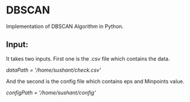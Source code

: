 DBSCAN
======

Implementation of DBSCAN Algorithm in Python.

<h2>Input:</h2>

It takes two inputs. First one is the .csv file which contains the data.

<i>dataPath = '/home/sushant/check.csv'</i>

And the second is the config file which contains eps and Minpoints value.

<i>configPath = '/home/sushant/config'</i>



